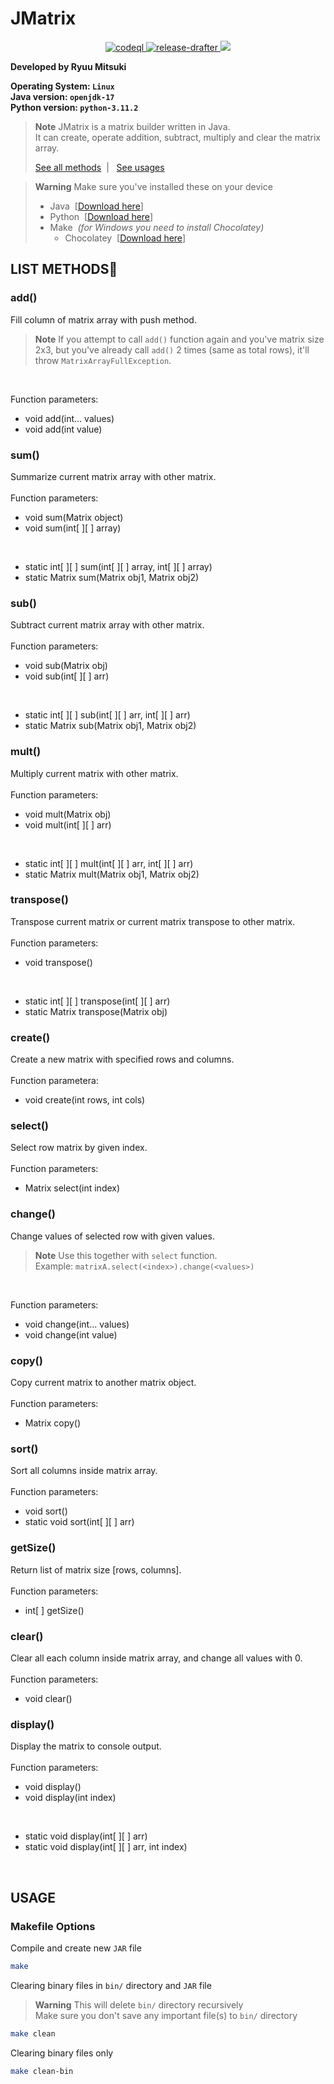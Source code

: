 # JMatrix

<div align="center">
    <a href="https://github.com/mitsuki31/jmatrix/actions/workflows/codeql.yml">
        <img src="https://github.com/mitsuki31/jmatrix/actions/workflows/codeql.yml/badge.svg?branch=master"
             alt="codeql"
        />
    </a>
    <a href="https://github.com/mitsuki31/jmatrix/actions/workflows/release-drafter.yml">
        <img src="https://github.com/mitsuki31/jmatrix/actions/workflows/release-drafter.yml/badge.svg?branch=master"
             alt="release-drafter"
        />
    </a>
    <a href="https://github.com/mitsuki31/jmatrix/blob/master/.github/dependabot.yml">
        <img src="https://img.shields.io/endpoint.svg?url=https%3A%2F%2Factions-badge.atrox.dev%2Fatrox%2Fsync-dotenv%2Fbadge&label=build&logo=dependabot" />
    </a>
</div>

**Developed by Ryuu Mitsuki<br>**

**Operating System: `Linux`<br>**
**Java version: `openjdk-17`<br>**
**Python version: `python-3.11.2`**

> **Note**
> JMatrix is a matrix builder written in Java.<br>
> It can create, operate addition, subtract, multiply and clear the matrix array.<br>
> 
> [See all methods](https://github.com/mitsuki31/jmatrix#list-methodsrocket)&nbsp; | &nbsp;
> [See usages](https://github.com/mitsuki31/jmatrix#usage)

> **Warning** Make sure you've installed these on your device
> - Java&nbsp; \[[Download here](https://oracle.com/java/)\]
> - Python&nbsp; \[[Download here](https://python.org/)\]
> - Make&nbsp; *(for Windows you need to install Chocolatey)*
>     - Chocolatey&nbsp; \[[Download here](https://chocolatey.org/install)\]

## LIST METHODS:rocket:

### add()
Fill column of matrix array with push method.<br>
> **Note** If you attempt to call `add()` function again and you've matrix size 2x3, but you've already call `add()` 2 times (same as total rows), it'll throw `MatrixArrayFullException`.<br>
<br>

Function parameters:
- void add(int... values)
- void add(int value)

### sum()
Summarize current matrix array with other matrix.<br>
<br>
Function parameters:
- void sum(Matrix object)
- void sum(int\[ ]\[ ] array)
<br>

- static int[ ]\[ ] sum(int\[ ]\[ ] array, int\[ ]\[ ] array) 
- static Matrix sum(Matrix obj1, Matrix obj2)

### sub()
Subtract current matrix array with other matrix.<br>
<br>
Function parameters:
- void sub(Matrix obj)
- void sub(int\[ ]\[ ] arr)
<br>

- static int\[ ]\[ ] sub(int\[ ]\[ ] arr, int\[ ]\[ ] arr)
- static Matrix sub(Matrix obj1, Matrix obj2)

### mult()
Multiply current matrix with other matrix.<br>
<br>
Function parameters:
- void mult(Matrix obj)
- void mult(int\[ ]\[ ] arr)
<br>

- static int\[ ]\[ ] mult(int\[ ]\[ ] arr, int\[ ]\[ ] arr)
- static Matrix mult(Matrix obj1, Matrix obj2)

### transpose()
Transpose current matrix or current matrix transpose to other matrix.<br>
<br>
Function parameters:
- void transpose()
<br>

- static int\[ ]\[ ] transpose(int\[ ]\[ ] arr)
- static Matrix transpose(Matrix obj)


### create()
Create a new matrix with specified rows and columns.<br>
<br>
Function parametera:
- void create(int rows, int cols)

### select()
Select row matrix by given index.<br>
<br>
Function parameters:
- Matrix select(int index)

### change()
Change values of selected row with given values.<br>
> **Note** Use this together with `select` function.<br>
> Example:  `matrixA.select(<index>).change(<values>)`
<br>

Function parameters:
- void change(int... values)
- void change(int value)

### copy()
Copy current matrix to another matrix object.<br>
<br>
Function parameters:
- Matrix copy()

### sort()
Sort all columns inside matrix array.<br>
<br>
Function parameters:
- void sort()
- static void sort(int\[ ]\[ ] arr)

### getSize()
Return list of matrix size \[rows, columns].<br>
<br>
Function parameters:
- int\[ ] getSize()

### clear()
Clear all each column inside matrix array, and change all values with 0.<br>
<br>
Function parameters:
- void clear()

### display()
Display the matrix to console output.<br>
<br>
Function parameters:
- void display()
- void display(int index)
<br>

- static void display(int\[ ]\[ ] arr)
- static void display(int\[ ]\[ ] arr, int index)

<br>

## USAGE
### Makefile Options
Compile and create new `JAR` file
```bash
make
```

Clearing binary files in `bin/` directory and `JAR` file
> **Warning** This will delete `bin/` directory recursively<br>
> Make sure you don't save any important file(s) to `bin/` directory
```bash
make clean
```

Clearing binary files only
```bash
make clean-bin
```
